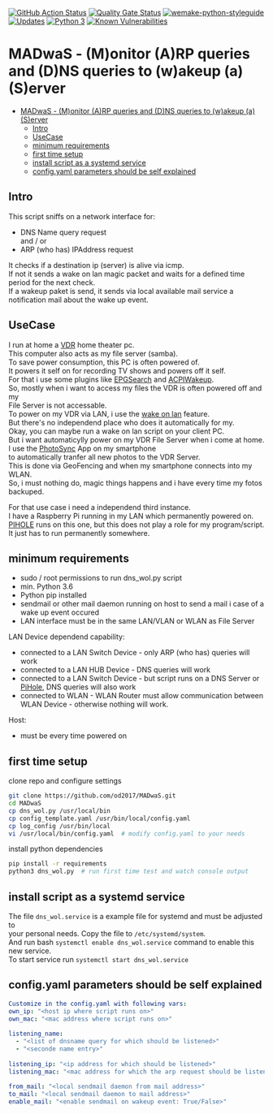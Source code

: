 [![GitHub Action Status](https://github.com/od2017/MADwaS/workflows/MADwaS/badge.svg)](https://github.com/od2017/MADwaS/workflows/MADwaS/badge.svg)
[![Quality Gate Status](https://sonarcloud.io/api/project_badges/measure?project=od2017_MADwaS&metric=alert_status)](https://sonarcloud.io/dashboard?id=od2017_MADwaS)
[![wemake-python-styleguide](https://img.shields.io/badge/style-wemake-000000.svg)](https://github.com/wemake-services/wemake-python-styleguide)
[![Updates](https://pyup.io/repos/github/od2017/MADwaS/shield.svg)](https://pyup.io/repos/github/od2017/MADwaS/)
[![Python 3](https://pyup.io/repos/github/od2017/MADwaS/python-3-shield.svg)](https://pyup.io/repos/github/od2017/MADwaS/)
[![Known Vulnerabilities](https://snyk.io/test/github/od2017/MADwaS/badge.svg)](https://snyk.io/test/github/od2017/MADwaS)


# MADwaS - (M)onitor (A)RP queries and (D)NS queries to (w)akeup (a) (S)erver

- [MADwaS - (M)onitor (A)RP queries and (D)NS queries to (w)akeup (a) (S)erver](#madwas---monitor-arp-queries-and-dns-queries-to-wakeup-a-server)
  - [Intro](#intro)
  - [UseCase](#usecase)
  - [minimum requirements](#minimum-requirements)
  - [first time setup](#first-time-setup)
  - [install script as a systemd service](#install-script-as-a-systemd-service)
  - [config.yaml parameters should be self explained](#configyaml-parameters-should-be-self-explained)


## Intro

This script sniffs on a network interface for:  

- DNS Name query request  
and / or
- ARP (who has) IPAddress request  

It checks if a destination ip (server) is alive via icmp.  
If not it sends a wake on lan magic packet and waits for a defined time period for the next check.  
If a wakeup paket is send, it sends via local available mail service a notification mail about the wake up event.  

## UseCase

I run at home a [VDR](http://tvdr.de/) home theater pc.  
This computer also acts as my file server (samba).  
To save power consumption, this PC is often powered of.  
It powers it self on for recording TV shows and powers off it self.  
For that i use some plugins like [EPGSearch](http://www.vdr-wiki.de/wiki/index.php/Epgsearch-plugin) and [ACPIWakeup](http://www.vdr-wiki.de/wiki/index.php/ACPI_Wakeup).  
So, mostly when i want to access my files the VDR is often powered off and my  
File Server is not accessable.  
To power on my VDR via LAN, i use the [wake on lan](http://www.vdr-wiki.de/wiki/index.php/WAKE_ON_LAN) feature.  
But there's no independend place who does it automatically for my.  
Okay, you can maybe run a wake on lan script on your client PC.  
But i want automaticylly power on my VDR File Server when i come at home.  
I use the [PhotoSync](https://www.photosync-app.com/de/index.html) App on my smartphone  
to automatically tranfer all new photos to the VDR Server.  
This is done via GeoFencing and when my smartphone connects into my WLAN.  
So, i must nothing do, magic things happens and i have every time my fotos backuped.  

For that use case i need a independend third instance.  
I have a Raspberry Pi running in my LAN which permanently powered on.  
[PIHOLE](https://pi-hole.net/) runs on this one, but this does not play a role for my program/script.  
It just has to run permanently somewhere.  

## minimum requirements

- sudo / root permissions to run dns_wol.py script
- min. Python 3.6 
- Python pip installed
- sendmail or other mail daemon running on host to send a mail i case of a wake up event occured  
- LAN interface must be in the same LAN/VLAN or WLAN as File Server

LAN Device dependend capability:

- connected to a LAN Switch Device - only ARP (who has) queries will work
- connected to a LAN HUB Device - DNS queries will work
- connected to a LAN Switch Device - but script runs on a DNS Server or [PiHole](https://pi-hole.net/), DNS queries will also work
- connected to WLAN - WLAN Router must allow communication between WLAN Device - otherwise nothing will work.

Host:

- must be every time powered on


## first time setup

clone repo and configure settings
```bash
git clone https://github.com/od2017/MADwaS.git
cd MADwaS
cp dns_wol.py /usr/local/bin
cp config_template.yaml /usr/bin/local/config.yaml
cp log_config /usr/bin/local
vi /usr/local/bin/config.yaml  # modify config.yaml to your needs
```

install python dependencies
```bash
pip install -r requirements
python3 dns_wol.py  # run first time test and watch console output
``` 

## install script as a systemd service

The file `dns_wol.service` is a example file for systemd and must be adjusted to  
your personal needs. Copy the file to `/etc/systemd/system`.  
And run bash `systemctl enable dns_wol.service` command to enable this new service.  
To start service run `systemctl start dns_wol.service`  

## config.yaml parameters should be self explained

```config.yaml
Customize in the config.yaml with following vars:  
own_ip: "<host ip where script runs on>"  
own_mac: "<mac address where script runs on>"  
  
listening_name:  
  - "<list of dnsname query for which should be listened>"  
  - "<seconde name entry>"  
  
listening_ip: "<ip address for which should be listened>"  
listening_mac: "<mac address for which the arp request should be listened>"  
  
from_mail: "<local sendmail daemon from mail address>"  
to_mail: "<local sendmail daemon to mail address>"  
enable_mail: "<enable sendmail on wakeup event: True/False>"
```